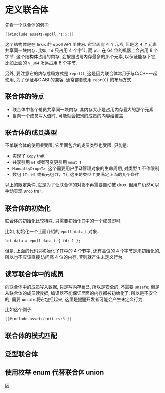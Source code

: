 # 定义联合体

先看一个联合体的例子:

```rust
{{#include assets/epoll.rs:5:}}
```

这个结构体是在 linux 的 epoll API 里使用. 它里面有 4 个元素, 但是这 4 个元素共享同一块内存.
比如, `fd` 只占用 4 个字节, 而 `ptr` 在 64 位的机器上会占用 8 个字节. 这个结构体占用的内存,
会按照占用内存最多的那个元素, 以保证能存下它, 比如上面的 `v_u64` 永远占用 8 个字节.

另外, 要注意它的内存成局方式是 `repr(C)`, 这是因为联合体常用于与C/C++一起使用, 为了保证与C ABI
的兼容, 通常都要使用 `repr(C)` 的布局方式.

## 联合体的特点

- 联合体中各个成员共享同一块内存, 其内存大小是占用内存最大的那个元素
- 当向一个成员写入值时, 可能就会把别的成员的内容给覆盖

## 联合体的成员类型

不单联合体的使用很受限, 它里面包含的成员类型也受限, 只能是:

- 实现了 `Copy` trait
- 共享引用 `&T` 或者可变更引用 `&mut T`
- `ManuallyDrop<T>`, 这个需要用户手动管理对象的生命周期, 对类型 `T` 不作限制
- 数组 `[T; N]` 或者元组`(T, T)`, 这里的类型 `T` 要满足上面的几个条件

以上的限定条件, 就是为了让联合体的对象不再需要自动被 drop. 但用户仍然可以手动实现 `Drop` trait.

## 联合体的初始化

联合体的初始化比较特殊, 只需要初始化其中的一个成员即可.

比如, 初始化一个上面介绍的 `epoll_data_t` 对象.

```rust, no_run
let data = epoll_data_t { fd: 1 };
```

但是, 上面的代码只初始化了其中的 4 个节字, 还有高位的 4 个字节是未初始化的, 所以也不应该直接
访问高 4 位的内存, 否则就产生未定义行为.

## 读写联合体中的成员

向联合体中的成员写入数据, 只是写内存而已, 所以是安全的, 不需要 `unsafe`;
但是从联合体的成员读数据, 编译器不能保证里面的内存都被初始化了, 所以是不安全的, 需要 `unsafe` 将它包括起来,
这里是提醒开发者可能会产生未定义行为.

比如这个例子:

```rust
{{#include assets/init.rs:5:}}
```

## 联合体的模式匹配

## 泛型联合体

## 使用枚举 enum 代替联合体 union

因